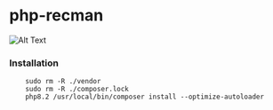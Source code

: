 # php-recman
![Alt Text](https://media2.giphy.com/media/test/giphy.gif)

### Installation
```
    sudo rm -R ./vendor
    sudo rm -R ./composer.lock
    php8.2 /usr/local/bin/composer install --optimize-autoloader
```
